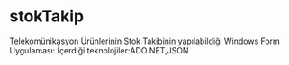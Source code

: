 # stokTakip
Telekomünikasyon Ürünlerinin Stok Takibinin yapılabildiği Windows Form Uygulaması: İçerdiği teknolojiler:ADO NET,JSON 
